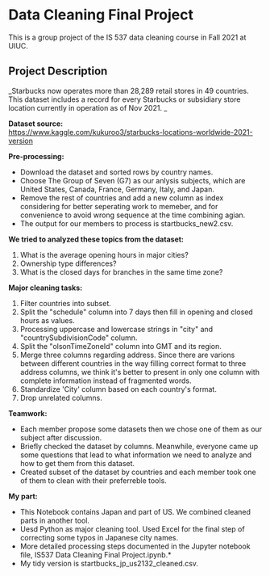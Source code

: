 # Data Cleaning Final Project   
 
This is a group project of the IS 537 data cleaning course in Fall 2021 at UIUC. 

## 


## Project Description
  
_Starbucks now operates more than 28,289 retail stores in 49 countries. This dataset includes a record for every Starbucks or subsidiary store location currently in operation as of Nov 2021.  _

**Dataset source:**  
https://www.kaggle.com/kukuroo3/starbucks-locations-worldwide-2021-version 

**Pre-processing:**
* Download the dataset and sorted rows by country names. 
* Choose The Group of Seven (G7) as our anlysis subjects, which are United States, Canada, France, Germany, Italy, and Japan. 
* Remove the rest of countries and add a new column as index considering for better seperating work to memeber, and for convenience to avoid wrong sequence at the time combining agian. 
* The output for our members to process is startbucks_new2.csv.

**We tried to analyzed these topics from the dataset:**
1. What is the average opening hours in major cities?
2. Ownership type differences?
3. What is the closed days for branches in the same time zone?

**Major cleaning tasks:**
1. Filter countries into subset. 
2. Split the "schedule" column into 7 days then fill in opening and closed hours as values.
3. Processing uppercase and lowercase strings in "city" and "countrySubdivisionCode" column.   
4. Split the "olsonTimeZoneId" column into GMT and its region.
5. Merge three columns regarding address. Since there are varions between different countries in the way filling correct format to three address columns, we think it's better to present in only one column with complete information instead of fragmented words.
6. Standardize 'City' column based on each country's format.
7. Drop unrelated columns.

**Teamwork:**
* Each member propose some datasets then we chose one of them as our subject after discussion.
* Briefly checked the dataset by columns. Meanwhile, everyone came up some questions that lead to what information we need to analyze and how to get them from this dataset.
* Created subset of the dataset by countries and each member took one of them to clean with their preferreble tools.

**My part:**
* This Notebook contains Japan and part of US. We combined cleaned parts in another tool.
* Uesd Python as major cleaning tool. Used Excel for the final step of correcting some typos in Japanese city names.
* More detailed processing steps documented in the Jupyter notebook file, IS537 Data Cleaning Final Project.ipynb.*
* My tidy version is startbucks_jp_us2132_cleaned.csv.

